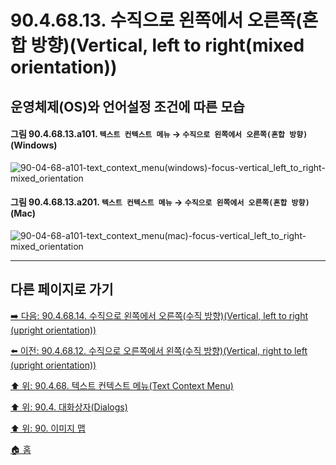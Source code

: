 # 90.4.68.13. 수직으로 왼쪽에서 오른쪽(혼합 방향)(Vertical, left to right(mixed orientation))
## 운영체제(OS)와 언어설정 조건에 따른 모습

<a id="90-04-68-13-a101"></a>

#### 그림 90.4.68.13.a101. `텍스트 컨텍스트 메뉴` → `수직으로 왼쪽에서 오른쪽(혼합 방향)` (Windows)
![90-04-68-a101-text_context_menu(windows)-focus-vertical_left_to_right-mixed_orientation](https://github.com/wonder13662/gimp/assets/15767104/ca5b6229-f6a4-4d73-bf79-aaff690b7689)

<a id="90-04-68-13-a201"></a>

#### 그림 90.4.68.13.a201. `텍스트 컨텍스트 메뉴` → `수직으로 왼쪽에서 오른쪽(혼합 방향)` (Mac)
![90-04-68-a101-text_context_menu(mac)-focus-vertical_left_to_right-mixed_orientation](https://github.com/wonder13662/gimp/assets/15767104/3090bad6-6979-47eb-b574-9df50e4ebb2b)

***

## 다른 페이지로 가기

[➡️ 다음: 90.4.68.14. 수직으로 왼쪽에서 오른쪽(수직 방향)(Vertical, left to right (upright orientation))](./90-04-68-14-vertical_left_to_right_upright_orientation.md)

[⬅️ 이전: 90.4.68.12. 수직으로 오른쪽에서 왼쪽(수직 방향)(Vertical, right to left (upright orientation))](./90-04-68-12-vertical_right_to_left_upright_orientation.md)

[⬆️ 위: 90.4.68. 텍스트 컨텍스트 메뉴(Text Context Menu)](./90-04-68-00-text_context_menu.md)

[⬆️ 위: 90.4. 대화상자(Dialogs)](./90-04-00-dialogs.md)

[⬆️ 위: 90. 이미지 맵](./90-00-image-map.md)

[🏠 홈](./00-home.md)
